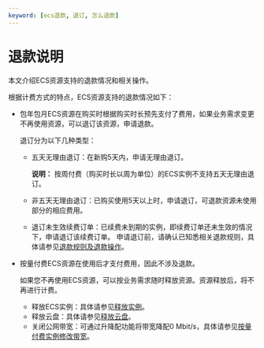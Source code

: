 ```yaml
---
keyword: [ecs退款, 退订, 怎么退款]
---
```


# 退款说明

本文介绍ECS资源支持的退款情况和相关操作。

根据计费方式的特点，ECS资源支持的退款情况如下：

-   包年包月ECS资源在购买时根据购买时长预先支付了费用，如果业务需求变更不再使用资源，可以退订该资源，申请退款。

    退订分为以下几种类型：

    -   五天无理由退订：在新购5天内，申请无理由退订。

        **说明：** 按周付费（购买时长以周为单位）的ECS实例不支持五天无理由退订。

    -   非五天无理由退订：已购买使用5天以上时，申请退订，可退款资源未使用部分的相应费用。
    -   退订未生效续费订单：已续费未到期的实例，即续费订单还未生效的情况下，申请退订该续费订单。
    申请退订前，请确认已知悉相关退款规则，具体请参见[退款规则及退款操作](https://help.aliyun.com/document_detail/37096.html)。

-   按量付费ECS资源在使用后才支付费用，因此不涉及退款。

    如果您不再使用ECS资源，可以按业务需求随时释放资源。资源释放后，将不再进行计费。

    -   释放ECS实例：具体请参见[释放实例](/cn.zh-CN/实例/管理实例/释放实例.md)。
    -   释放云盘：具体请参见[释放云盘](/cn.zh-CN/块存储/云盘基础操作/释放云盘.md)。
    -   关闭公网带宽：可通过升降配功能将带宽降配0 Mbit/s，具体请参见[按量付费实例修改带宽](/cn.zh-CN/实例/升降配实例/升降配按量付费实例/按量付费实例修改带宽.md)。

